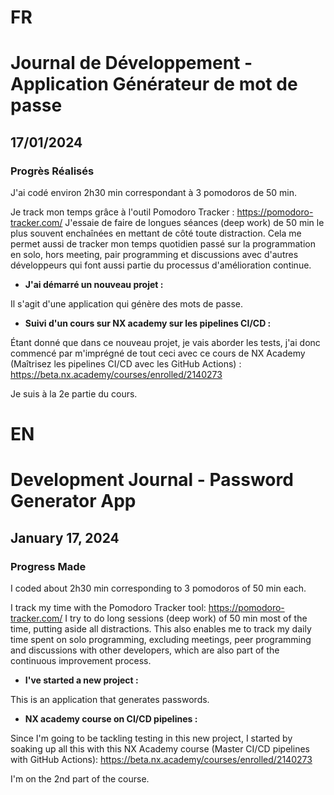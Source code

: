# FR

# Journal de Développement - Application Générateur de mot de passe

## 17/01/2024

### Progrès Réalisés

J'ai codé environ 2h30 min correspondant à 3 pomodoros de 50 min.

Je track mon temps grâce à l'outil Pomodoro Tracker : https://pomodoro-tracker.com/
J'essaie de faire de longues séances (deep work) de 50 min le plus souvent enchaînées en mettant de côté toute distraction.
Cela me permet aussi de tracker mon temps quotidien passé sur la programmation en solo, hors meeting, pair programming et discussions avec d'autres développeurs qui font aussi partie du processus d'amélioration continue.

- **J'ai démarré un nouveau projet :**

Il s'agit d'une application qui génère des mots de passe.

- **Suivi d'un cours sur NX academy sur les pipelines CI/CD :**

Étant donné que dans ce nouveau projet, je vais aborder les tests, j'ai donc commencé par m'imprégné de tout ceci avec ce cours de NX Academy (Maîtrisez les pipelines CI/CD avec les GitHub Actions) : https://beta.nx.academy/courses/enrolled/2140273

Je suis à la 2e partie du cours.

# EN

# Development Journal - Password Generator App

## January 17, 2024

### Progress Made

I coded about 2h30 min corresponding to 3 pomodoros of 50 min each.

I track my time with the Pomodoro Tracker tool: https://pomodoro-tracker.com/
I try to do long sessions (deep work) of 50 min most of the time, putting aside all distractions.
This also enables me to track my daily time spent on solo programming, excluding meetings, peer programming and discussions with other developers, which are also part of the continuous improvement process.

- **I've started a new project :**

This is an application that generates passwords.

- **NX academy course on CI/CD pipelines :**

Since I'm going to be tackling testing in this new project, I started by soaking up all this with this NX Academy course (Master CI/CD pipelines with GitHub Actions): https://beta.nx.academy/courses/enrolled/2140273

I'm on the 2nd part of the course.
